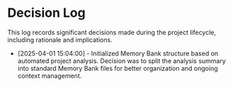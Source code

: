 # Decision Log

This log records significant decisions made during the project lifecycle, including rationale and implications.

*   [2025-04-01 15:04:00] - Initialized Memory Bank structure based on automated project analysis. Decision was to split the analysis summary into standard Memory Bank files for better organization and ongoing context management.
